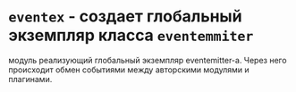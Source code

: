 <!-- TITLE: еventex -->
<!-- SUBTITLE: описание модуля еventex -->

# `eventex` - создает глобальный экземпляр класса `eventemmiter`
модуль реализующий глобальный экземпляр eventemitter-а. Через него происходит обмен событиями между авторскими модулями и плагинами.